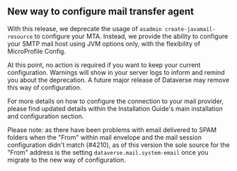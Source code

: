 ## New way to configure mail transfer agent

With this release, we deprecate the usage of `asadmin create-javamail-resource` to configure your MTA.
Instead, we provide the ability to configure your SMTP mail host using JVM options only, with the flexibility of MicroProfile Config.

At this point, no action is required if you want to keep your current configuration.
Warnings will show in your server logs to inform and remind you about the deprecation.
A future major release of Dataverse may remove this way of configuration.

For more details on how to configure the connection to your mail provider, please find updated details within the Installation Guide's main installation and configuration section.

Please note: as there have been problems with email delivered to SPAM folders when the "From" within mail envelope and the mail session configuration didn't match (#4210), as of this version the sole source for the "From" address is the setting `dataverse.mail.system-email` once you migrate to the new way of configuration. 